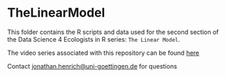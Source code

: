 # TheLinearModel

This folder contains the R scripts and data used for the second section
of the Data Science 4 Ecologists in R series: ``The Linear Model``.

The video series associated with this repository can be found [here](https://www.youtube.com/watch?v=lEbr7hoZFQw&list=PLE9wx7mxT8gv9D4cmvBlfQcswmhWMCf91)

Contact jonathan.henrich@uni-goettingen.de for questions
